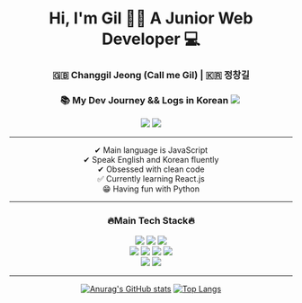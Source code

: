<h1 align="center">Hi, I'm Gil 👋🏻 A Junior Web Developer 💻</h1>

<div align="center">
<h3> 🇬🇧 Changgil Jeong (Call me Gil) | 🇰🇷 정창길</h3>
<h3> 📚 My Dev Journey && Logs in Korean  <a href="https://velog.io/@ombreman"><img src="https://img.shields.io/badge/Velog-1cca97?style=flat-square&logo=Vimeo&logoColor=white"/></a>&nbsp</h3>

<a href="mailto:ombreman21@gmail.com">
    <img src="https://img.shields.io/badge/ombreman21@gmail.com-D14836?style=for-the-badge&logo=gmail&logoColor=white&link=mailto:ombreman21@gmail.com"/></a> <a href="https://www.linkedin.com/in/changgil-jeong-b30143172/"><img src="https://img.shields.io/badge/-Changgil_Jeong-blue?style=for-the-badge&logo=Linkedin&logoColor=white&link=https://www.linkedin.com/in/changgil-jeong-b30143172/"/></a>
</div>

---
<p align="center">
✔ Main language is JavaScript <br>
✔ Speak English and Korean fluently <br>
✔ Obsessed with clean code <br>
✅ Currently learning React.js <br>
😁 Having fun with Python <br>
</p>


---
<h3 align="center">🔥Main Tech Stack🔥</h3>

<div align="center"><img src="https://img.shields.io/badge/HTML5-E34F26?style=for-the-badge&logo=html5&logoColor=white"/> <img src="https://img.shields.io/badge/CSS3-1572B6?style=for-the-badge&logo=css3&logoColor=white"/> <img src="https://img.shields.io/badge/JavaScript-323330?style=for-the-badge&logo=javascript&logoColor=F7DF1E"/> 
<br><img src="https://img.shields.io/badge/-React.Js-61DAFB?logo=react&logoColor=white&style=for-the-badge"/> <img src="https://img.shields.io/badge/Redux-593D88?style=for-the-badge&logo=redux&logoColor=white"/> <img src="https://img.shields.io/badge/Node.js-339933?style=for-the-badge&logo=nodedotjs&logoColor=white"/> <img src="https://img.shields.io/badge/Express.js-75943e?style=for-the-badge&logo=express&logoColor=white"/>
<br><img src="https://img.shields.io/badge/MongoDB-aceb38?style=for-the-badge&logo=mongodb&logoColor=white"/> <img src="https://img.shields.io/badge/MySQL-b4c497?style=for-the-badge&logo=mysql&logoColor=white"/>
    
---
[![Anurag's GitHub stats](https://github-readme-stats.vercel.app/api?username=ombreman&theme=react&hide=prs&count_private=true&show_icons=true&)](https://github.com/ombreman/github-readme-stats)  [![Top Langs](https://github-readme-stats.vercel.app/api/top-langs/?username=ombreman&layout=compact&hide=Shell,Batchifile,PowerShell&langs_count=6&theme=react)](https://github.com/ombreman/github-readme-stats)
    
<!-- <img src="https://img.shields.io/badge/TypeScript-007ACC?style=for-the-badge&logo=typescript&logoColor=white"/> -->
